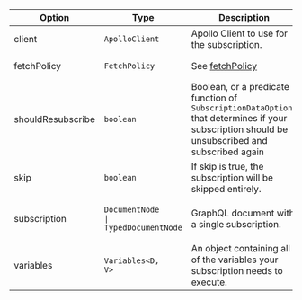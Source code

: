 | Option | Type | Description |
| ------ | ---- | ----------- |
| client | <pre class="language-ts"><code class="language-ts">ApolloClient</code></pre> | Apollo Client to use for the subscription. |
| fetchPolicy | <pre class="language-ts"><code class="language-ts">FetchPolicy</code></pre> | See [fetchPolicy](/api/interfaces/subscription#fetchpolicy) |
| shouldResubscribe | <pre class="language-ts"><code class="language-ts">boolean</code></pre> | Boolean, or a predicate function of `SubscriptionDataOptions` that determines if your subscription should be unsubscribed and subscribed again |
| skip | <pre class="language-ts"><code class="language-ts">boolean</code></pre> | If skip is true, the subscription will be skipped entirely. |
| subscription | <pre class="language-ts"><code class="language-ts">DocumentNode <span class="token operator">&vert;</span> TypedDocumentNode</code></pre> | GraphQL document with a single subscription. |
| variables | <pre class="language-ts"><code class="language-ts">Variables<span class="token operator">&lt;</span><span class="token constant">D</span><span class="token punctuation">,</span> <span class="token constant">V</span><span class="token operator">&gt;</span> </code></pre> | An object containing all of the variables your subscription needs to execute. |
